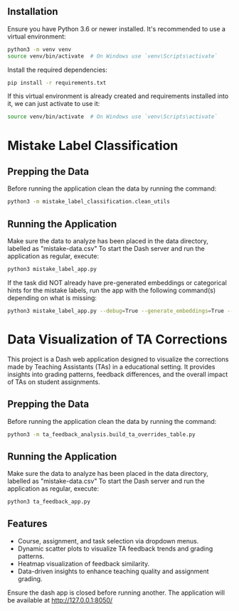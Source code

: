 ## Installation

Ensure you have Python 3.6 or newer installed. It's recommended to use a virtual environment:

```bash
python3 -m venv venv
source venv/bin/activate  # On Windows use `venv\Scripts\activate`
```

Install the required dependencies:

```bash 
pip install -r requirements.txt
```

If this virtual environment is already created and requirements installed into it, we can just activate to use it:

```bash
source venv/bin/activate  # On Windows use `venv\Scripts\activate`
```

# Mistake Label Classification

## Prepping the Data

Before running the application clean the data by running the command:
    
```bash
python3 -m mistake_label_classification.clean_utils
```

## Running the Application

Make sure the data to analyze has been placed in the data directory, labelled as "mistake-data.csv" To start the Dash server and run the application as regular, execute:
    
```bash
python3 mistake_label_app.py
```

If the task did NOT already have pre-generated embeddings or categorical hints for the mistake labels, run the app with the following command(s) depending on what is missing:

```bash
python3 mistake_label_app.py --debug=True --generate_embeddings=True --generate_hints=True
```


# Data Visualization of TA Corrections

This project is a Dash web application designed to visualize the corrections made by Teaching Assistants (TAs) in a educational setting. It provides insights into grading patterns, feedback differences, and the overall impact of TAs on student assignments.

## Prepping the Data

Before running the application clean the data by running the command:
    
```bash
python3 -m ta_feedback_analysis.build_ta_overrides_table.py
```

## Running the Application

Make sure the data to analyze has been placed in the data directory, labelled as "mistake-data.csv" To start the Dash server and run the application as regular, execute:
    
```bash
python3 ta_feedback_app.py
```

## Features

- Course, assignment, and task selection via dropdown menus.
- Dynamic scatter plots to visualize TA feedback trends and grading patterns.
- Heatmap visualization of feedback similarity.
- Data-driven insights to enhance teaching quality and assignment grading.


Ensure the dash app is closed before running another. The application will be available at http://127.0.0.1:8050/

